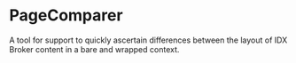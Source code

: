 # PageComparer
A tool for support to quickly ascertain differences between the layout of IDX Broker content in a bare and wrapped context. 

